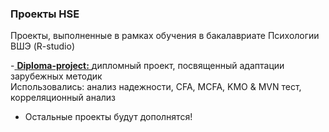 ### Проекты HSE
Проекты, выполненные в рамках обучения в бакалавриате Психологии ВШЭ (R-studio)

-<a href="hhttps://github.com/vladank99/HSE-projects/tree/main/Diploma_project"> **Diploma-project:** </a> дипломный проект, посвященный адаптации зарубежных методик   
    Использовались: анализ надежности, CFA, MCFA, KMO & MVN тест, корреляционный анализ

- Остальные проекты будут дополнятся!
